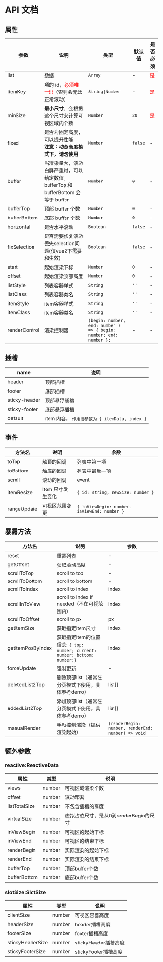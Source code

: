 # API 文档

## 属性

| 参数          | 说明                                                                              | 类型                                                               | 默认值  | 是否必须                     |
| ------------- | --------------------------------------------------------------------------------- | ------------------------------------------------------------------ | ------- | ---------------------------- |
| list          | 数据                                                                              | `Array`                                                            | -       | <font color="#f00">是</font> |
| itemKey       | 项的 id，<font color="#f00">必须唯一!!!</font>（否则会无法正常滚动）              | `String\|Number`                                                   | -       | <font color="#f00">是</font> |
| minSize       | **最小尺寸**，会根据这个尺寸来计算可视区域内个数                                  | `Number`                                                           | `20`    | <font color="#f00">是</font> |
| fixed         | 是否为固定高度，可以提升性能<br />**注意：动态高度模式下，请勿使用**              | `Number`                                                           | `false` | -                            |
| buffer        | 当渲染量大，滚动白屏严重时，可以给定数值，bufferTop 和 bufferBottom 会等于 buffer | `Number`                                                           | `0`     | -                            |
| bufferTop     | 顶部 buffer 个数                                                                  | `Number`                                                           | `0`     | -                            |
| bufferBottom  | 底部 buffer 个数                                                                  | `Number`                                                           | `0`     | -                            |
| horizontal    | 是否水平滚动                                                                      | `Boolean`                                                          | `false` | -                            |
| fixSelection  | 是否需要修复滚动丢失selection问题(仅vue2下需要和生效)                             | `Boolean`                                                          | `false` | -                            |
| start         | 起始渲染下标                                                                      | `Number`                                                           | `0`     | -                            |
| offset        | 起始渲染顶部高度                                                                  | `Number`                                                           | `0`     | -                            |
| listStyle     | 列表容器样式                                                                      | `String`                                                           | `''`    | -                            |
| listClass     | 列表容器类名                                                                      | `String`                                                           | `''`    | -                            |
| itemStyle     | item容器样式                                                                      | `String`                                                           | `''`    | -                            |
| itemClass     | item容器类名                                                                      | `String`                                                           | `''`    | -                            |
| renderControl | 渲染控制器                                                                        | `(begin: number, end: number ) => { begin: number; end: number };` | -       | -                            |

## 插槽

| name          | 说明                                           |
| ------------- | ---------------------------------------------- |
| header        | 顶部插槽                                       |
| footer        | 底部插槽                                       |
| sticky-header | 顶部悬浮插槽                                   |
| sticky-footer | 底部悬浮插槽                                   |
| default       | item 内容， `作用域参数为 { itemData, index }` |

## 事件

| 方法名      | 说明              | 参数                                         |
| ----------- | ----------------- | -------------------------------------------- |
| toTop       | 触顶的回调        | 列表中第一项                                 |
| toBottom    | 触底的回调        | 列表中最后一项                               |
| scroll      | 滚动的回调        | event                                        |
| itemResize  | Item 尺寸发生变化 | `{ id: string, newSize: number }`            |
| rangeUpdate | 可视区范围变更    | `{ inViewBegin: number, inViewEnd: number }` |

## 暴露方法

| 方法名            | 说明                                                                       | 参数                                               |
| ----------------- | -------------------------------------------------------------------------- | -------------------------------------------------- |
| reset             | 重置列表                                                                   | -                                                  |
| getOffset         | 获取滚动高度                                                               | -                                                  |
| scrollToTop       | scroll to top                                                              | -                                                  |
| scrollToBottom    | scroll to bottom                                                           | -                                                  |
| scrollToIndex     | scroll to index                                                            | index                                              |
| scrollInToView    | scroll to index if needed（不在可视范围内）                                | index                                              |
| scrollToOffset    | scroll to px                                                               | px                                                 |
| getItemSize       | 获取指定item尺寸                                                           | index                                              |
| getItemPosByIndex | 获取指定item的位置信息: `{ top: number; current: number; bottom: number;}` | index                                              |
| forceUpdate       | 强制更新                                                                   | -                                                  |
| deletedList2Top   | 删除顶部list（通常在分页模式下使用，具体参考demo）                         | list[]                                             |
| addedList2Top     | 添加顶部list（通常在分页模式下使用，具体参考demo）                         | list[]                                             |
| manualRender      | 手动控制渲染（提供渲染起始）                                               | `(renderBegin: number, renderEnd: number) => void` |

## 额外参数

### reactive:ReactiveData

| 属性          | 类型   | 说明                                   |
| ------------- | ------ | -------------------------------------- |
| views         | number | 可视区域渲染个数                       |
| offset        | number | 滚动距离                               |
| listTotalSize | number | 不包含插槽的高度                       |
| virtualSize   | number | 虚拟占位尺寸，是从0到renderBegin的尺寸 |
| inViewBegin   | number | 可视区的起始下标                       |
| inViewEnd     | number | 可视区的结束下标                       |
| renderBegin   | number | 实际渲染的起始下标                     |
| renderEnd     | number | 实际渲染的结束下标                     |
| bufferTop     | number | 顶部buffer个数                         |
| bufferBottom  | number | 底部buffer个数                         |

### slotSize:SlotSize

| 属性             | 类型   | 说明                 |
| ---------------- | ------ | -------------------- |
| clientSize       | number | 可视区容器高度       |
| headerSize       | number | header插槽高度       |
| footerSize       | number | footer插槽高度       |
| stickyHeaderSize | number | stickyHeader插槽高度 |
| stickyFooterSize | number | stickyFooter插槽高度 |
